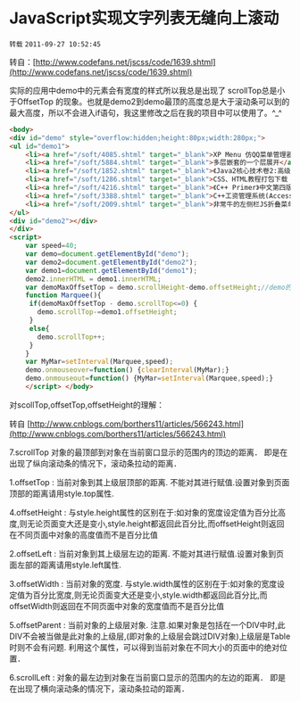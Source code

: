 # JavaScript实现文字列表无缝向上滚动

`转载` `2011-09-27 10:52:45`

转自：[http://www.codefans.net/jscss/code/1639.shtml](http://www.codefans.net/jscss/code/1639.shtml)

实际的应用中demo中的元素会有宽度的样式所以我总是出现了 scrollTop总是小于OffsetTop 的现象。也就是demo2到demo最顶的高度总是大于滚动条可以到的最大高度，所以不会进入if语句，我这里修改之后在我的项目中可以使用了。^_^

```html
<body>
<div id="demo" style="overflow:hidden;height:80px;width:280px;">
<ul id="demo1">  
	<li><a href="/soft/4085.shtml" target="_blank">XP Menu 仿QQ菜单管理器左侧菜单</a></li>
	<li><a href="/soft/5884.shtml" target="_blank">多层嵌套的一个层展开</a></li>
	<li><a href="/soft/1852.shtml" target="_blank">《Java2核心技术卷2:高级特性》第7版</a></li>
	<li><a href="/soft/1286.shtml" target="_blank">CSS、HTML教程打包下载 (CHM)</a></li>
	<li><a href="/soft/4216.shtml" target="_blank">《C++ Primer》中文第四版 chm</a></li>
	<li><a href="/soft/3388.shtml" target="_blank">C++工资管理系统(Access)</a></li>
	<li><a href="/soft/2009.shtml" target="_blank">非常牛的左侧栏JS折叠菜单</a></li>
</ul> 
<div id="demo2"></div>
</div> 
<script> 
    var speed=40; 
    var demo=document.getElementById("demo"); 
    var demo2=document.getElementById("demo2"); 
    var demo1=document.getElementById("demo1");
    demo2.innerHTML = demo1.innerHTML;  
    var demoMaxOffsetTop = demo.scrollHeight-demo.offsetHeight;//demo的最大scrollTop
    function Marquee(){
     if(demoMaxOffsetTop - demo.scrollTop<=0) {   
       demo.scrollTop-=demo1.offsetHeight;
     }
     else{ 
       demo.scrollTop++;
     } 
    } 
    var MyMar=setInterval(Marquee,speed); 
    demo.οnmοuseοver=function() {clearInterval(MyMar);} 
    demo.οnmοuseοut=function() {MyMar=setInterval(Marquee,speed);} 
    </script> </body>
```

对scollTop,offsetTop,offsetHeight的理解：

转自 [http://www.cnblogs.com/borthers11/articles/566243.html](http://www.cnblogs.com/borthers11/articles/566243.html)

7.scrollTop 对象的最顶部到对象在当前窗口显示的范围内的顶边的距离． 即是在出现了纵向滚动条的情况下，滚动条拉动的距离．

1.offsetTop     : 当前对象到其上级层顶部的距离. 不能对其进行赋值.设置对象到页面顶部的距离请用style.top属性.

4.offsetHeight : 与style.height属性的区别在于:如对象的宽度设定值为百分比高度,则无论页面变大还是变小,style.height都返回此百分比,而offsetHeight则返回在不同页面中对象的高度值而不是百分比值

2.offsetLeft    : 当前对象到其上级层左边的距离. 不能对其进行赋值.设置对象到页面左部的距离请用style.left属性.

3.offsetWidth   : 当前对象的宽度. 与style.width属性的区别在于:如对象的宽度设定值为百分比宽度,则无论页面变大还是变小,style.width都返回此百分比,而offsetWidth则返回在不同页面中对象的宽度值而不是百分比值

5.offsetParent  : 当前对象的上级层对象. 注意.如果对象是包括在一个DIV中时,此DIV不会被当做是此对象的上级层,(即对象的上级层会跳过DIV对象)上级层是Table时则不会有问题. 利用这个属性，可以得到当前对象在不同大小的页面中的绝对位置． 

6.scrollLeft    : 对象的最左边到对象在当前窗口显示的范围内的左边的距离． 即是在出现了横向滚动条的情况下，滚动条拉动的距离．  
